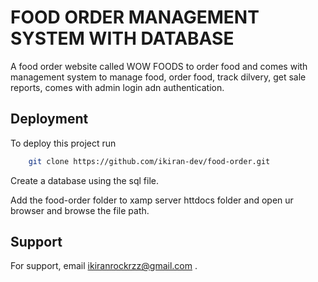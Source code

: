 
# FOOD ORDER MANAGEMENT SYSTEM WITH DATABASE

A food order website called WOW FOODS to order food and comes with management system to manage food, order food, track dilvery, get sale reports, comes with admin login adn authentication.


## Deployment

To deploy this project run

```bash
    git clone https://github.com/ikiran-dev/food-order.git
```

Create a database using the sql file.

Add the food-order folder to xamp server httdocs folder and open ur browser and browse the file path.





## Support

For support, email ikiranrockrzz@gmail.com .

